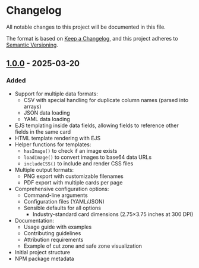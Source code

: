 # Changelog

All notable changes to this project will be documented in this file.

The format is based on [Keep a Changelog](https://keepachangelog.com/en/1.1.0/),
and this project adheres to [Semantic Versioning](https://semver.org/spec/v2.0.0.html).

## [1.0.0] - 2025-03-20

### Added

- Support for multiple data formats:
  - CSV with special handling for duplicate column names (parsed into arrays)
  - JSON data loading
  - YAML data loading
- EJS templating inside data fields, allowing fields to reference other fields in the same card
- HTML template rendering with EJS
- Helper functions for templates:
  - `hasImage()` to check if an image exists
  - `loadImage()` to convert images to base64 data URLs
  - `includeCSS()` to include and render CSS files
- Multiple output formats:
  - PNG export with customizable filenames
  - PDF export with multiple cards per page
- Comprehensive configuration options:
  - Command-line arguments
  - Configuration files (YAML/JSON)
  - Sensible defaults for all options
    - Industry-standard card dimensions (2.75×3.75 inches at 300 DPI)
- Documentation:
  - Usage guide with examples
  - Contributing guidelines
  - Attribution requirements
  - Example of cut zone and safe zone visualization
- Initial project structure
- NPM package metadata

[1.0.0]: https://github.com/8f00ff/cardelier/releases/tag/v1.0.0

